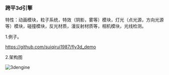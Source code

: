 ### 跨平3d引擎

特性：动画模块，粒子系统，特效（阴影，雾等）模块，灯光（点光源，方向光源等）模块，碰撞模块，反光材质，漫反射材质等，相机模块，光线检测。

1.例子。

 <https://github.com/suiqirui1987/fly3d_demo>

  2.架构图


![3dengine]( https://github.com/suiqirui1987/fly3d/doc/3dengine.png)